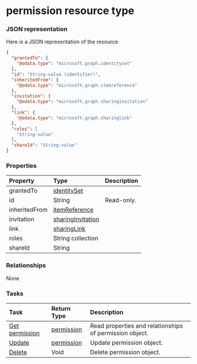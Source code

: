 # permission resource type



### JSON representation

Here is a JSON representation of the resource

<!-- {
  "blockType": "resource",
  "optionalProperties": [

  ],
  "@odata.type": "microsoft.graph.permission"
}-->

```json
{
  "grantedTo": {
    "@odata.type": "microsoft.graph.identityset"
  },
  "id": "String-value (identifier)",
  "inheritedFrom": {
    "@odata.type": "microsoft.graph.itemreference"
  },
  "invitation": {
    "@odata.type": "microsoft.graph.sharinginvitation"
  },
  "link": {
    "@odata.type": "microsoft.graph.sharinglink"
  },
  "roles": [
    "String-value"
  ],
  "shareId": "String-value"
}

```
### Properties
| Property	   | Type	|Description|
|:---------------|:--------|:----------|
|grantedTo|[identitySet](identityset.md)||
|id|String| Read-only.|
|inheritedFrom|[itemReference](itemreference.md)||
|invitation|[sharingInvitation](sharinginvitation.md)||
|link|[sharingLink](sharinglink.md)||
|roles|String collection||
|shareId|String||

### Relationships
None


### Tasks

| Task		   | Return Type	|Description|
|:---------------|:--------|:----------|
|[Get permission](../api/permission_get.md) | [permission](permission.md) |Read properties and relationships of permission object.|
|[Update](../api/permission_update.md) | [permission](permission.md)	|Update permission object. |
|[Delete](../api/permission_delete.md) | Void	|Delete permission object. |

<!-- uuid: 1c6b66c6-69b8-479e-91d1-32fc98dd022a
2015-10-19 09:02:20 UTC -->
<!-- {
  "type": "#page.annotation",
  "description": "permission resource",
  "keywords": "",
  "section": "documentation",
  "tocPath": ""
}-->